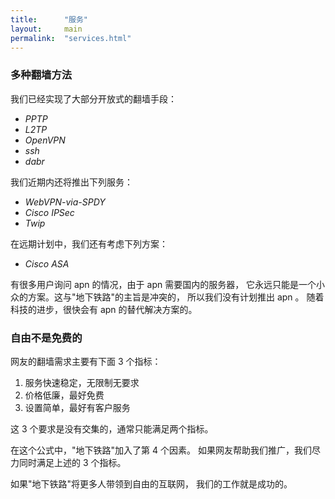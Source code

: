 ```yaml
---
title:      "服务"
layout:     main
permalink:  "services.html"
---
```


### 多种翻墙方法

我们已经实现了大部分开放式的翻墙手段：

* *PPTP*
* *L2TP*
* *OpenVPN*
* *ssh*
* *dabr*

我们近期内还将推出下列服务：

* *WebVPN-via-SPDY*
* *Cisco IPSec*
* *Twip*

在远期计划中，我们还有考虑下列方案：

* *Cisco ASA*

有很多用户询问 apn 的情况，由于 apn 需要国内的服务器，
它永远只能是一个小众的方案。这与"地下铁路"的主旨是冲突的，
所以我们没有计划推出 apn 。
随着科技的进步，很快会有 apn 的替代解决方案的。


### 自由不是免费的

网友的翻墙需求主要有下面 3 个指标：

1. 服务快速稳定，无限制无要求
2. 价格低廉，最好免费
3. 设置简单，最好有客户服务

这 3 个要求是没有交集的，通常只能满足两个指标。

在这个公式中，"地下铁路"加入了第 4 个因素。
如果网友帮助我们推广，我们尽力同时满足上述的 3 个指标。

如果"地下铁路"将更多人带领到自由的互联网，
我们的工作就是成功的。

